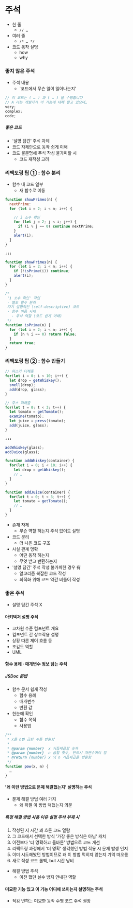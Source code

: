 # 주석

- 한 줄
  - `// …`
- 여러 줄
  - `/* … */`
- 코드 동작 설명
  - how
  - why

### 좋지 않은 주석
- 주석 내용
  - '코드에서 무슨 일이 일어나는지'
```javascript
// 이 코드는 ( … ) 과 ( … ) 을 수행합니다
// A 라는 개발자가 이 기능에 대해 알고 있으며…
very;
complex;
code;
```

##### 좋은 코드
- '설명 담긴' 주석 자제
- 코드 자체만으로 동작 쉽게 이해
- 코드 불분명해 주석 작성 불가피할 시
  - 코드 재작성 고려

### 리팩토링 팁 ① : 함수 분리
- 함수 내 코드 일부
  - 새 함수로 이동
```javascript
function showPrimes(n) {
  nextPrime:
  for (let i = 2; i < n; i++) {

    // i 소수 확인
    for (let j = 2; j < i; j++) {
      if (i % j == 0) continue nextPrime;
    }
    alert(i);
  }
}

↓↓↓

function showPrimes(n) {
  for (let i = 2; i < n; i++) {
    if (!isPrime(i)) continue;
    alert(i);
  }
}

/*
 'i 소수 확인' 작업
 - 별도 함수 분리
 자기 설명적인 (self-descriptive) 코드
 - 함수 이름 자체
   - 주석 역할 (코드 쉽게 이해)
 */
function isPrime(n) {
  for (let i = 2; i < n; i++) {
    if (n % i == 0) return false;
  }
  return true;
}
```

### 리팩토링 팁 ② : 함수 만들기
```javascript
// 위스키 더해줌
for(let i = 0; i < 10; i++) {
  let drop = getWhiskey();
  smell(drop);
  add(drop, glass);
}

// 주스 더해줌
for(let t = 0; t < 3; t++) {
  let tomato = getTomato();
  examine(tomato);
  let juice = press(tomato);
  add(juice, glass);
}

↓↓↓

addWhiskey(glass);
addJuice(glass);

function addWhiskey(container) {
  for(let i = 0; i < 10; i++) {
    let drop = getWhiskey();
    // …
  }
}

function addJuice(container) {
  for(let t = 0; t < 3; t++) {
    let tomato = getTomato();
    // …
  }
}
```
- 존재 자체
  - 무슨 역할 하는지 주석 없이도 설명
- 코드 분리
  - 더 나은 코드 구조
- 사실 관계 명확
  - 어떤 동작 하는지
  - 무엇 받고 반환하는지
- '설명 담긴' 주석 작성 불가피한 경우 有
  - 알고리즘 복잡한 코드 작성
  - 최적화 위해 코드 약간 비틀어 작성

### 좋은 주석
- 설명 담긴 주석 X

#### 아키텍처 설명 주석
- 고차원 수준 컴포넌트 개요
- 컴포넌트 간 상호작용 설명
- 상황 따른 제어 흐름 등
- 조감도 역할
- UML

#### 함수 용례 · 매개변수 정보 담는 주석

##### JSDoc 문법
- 함수 문서 쉽게 작성
  - 함수 용례
  - 매개변수
  - 반환 값
- 한눈에 확인
  - 함수 목적
  - 사용법
```javascript
/**
 * x를 n번 곱한 수를 반환함
 *
 * @param {number}  x 거듭제곱할 숫자
 * @param {number}  n 곱할 횟수, 반드시 자연수여야 함
 * @return {number} x 의 n 거듭제곱을 반환함
 */
function pow(x, n) {
  …
}
```

#### '왜 이런 방법으로 문제 해결했는지' 설명하는 주석
- 문제 해결 방법 여러 가지
  - 왜 하필 이 방법 택했는지 의문

##### 특정 해결 방법 사용 이유 설명 주석 부재 시
  1. 작성된 지 시간 꽤 흐른 코드 열람
  2. 그 코드에서 선택한 방식 '가장 좋은 방식은 아님' 캐치
  3. 이전보다 '더 명확하고 올바른' 방법으로 코드 개선
  4. 리팩토링 과정에서 '더 명확' 생각했던 방법 적용 시 문제 발생 인지
  5. 이미 시도해봤던 방법이므로 왜 이 방법 먹히지 않는지 기억 떠오름
  6. 새로 작성 코드 롤백, but 시간 낭비
- 해결 방법 주석
  - 이전 했던 실수 방지 안내판 역할

#### 미묘한 기능 있고 이 기능 어디에 쓰이는지 설명하는 주석
- 직감 반하는 미묘한 동작 수행 코드 주석 권장
